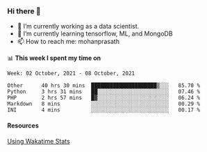 ### Hi there 👋

- 🔭 I’m currently working as a data scientist.
- 🌱 I’m currently learning tensorflow, ML, and MongoDB
- 📫 How to reach me: mohanprasath

📊 **This week I spent my time on**
<!--START_SECTION:waka-->
```text
Week: 02 October, 2021 - 08 October, 2021

Other      40 hrs 30 mins  █████████████████████▒░░░   85.70 % 
Python     3 hrs 31 mins   ██░░░░░░░░░░░░░░░░░░░░░░░   07.46 % 
PHP        2 hrs 57 mins   █▓░░░░░░░░░░░░░░░░░░░░░░░   06.24 % 
Markdown   8 mins          ░░░░░░░░░░░░░░░░░░░░░░░░░   00.29 % 
INI        4 mins          ░░░░░░░░░░░░░░░░░░░░░░░░░   00.17 % 
```
<!--END_SECTION:waka-->

#### Resources
[Using Wakatime Stats](https://github.com/marketplace/actions/waka-readme)
